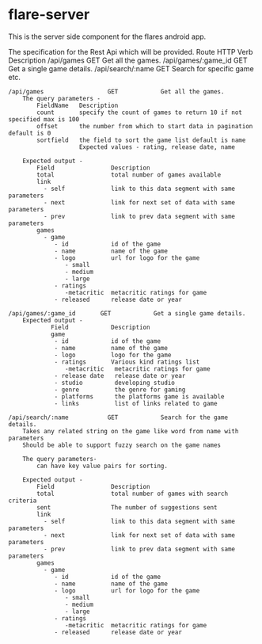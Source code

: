# flare-server
This is the server side component for the flares android app.

The specification for the Rest Api which will be provided.
    Route                      HTTP Verb         Description
    /api/games                  GET            Get all the games.
    /api/games/:game_id       GET              Get a single game details.
    /api/search/:name           GET            Search for specific game etc.


    /api/games                  GET            Get all the games.
        The query parameters -
            FieldName   Description
            count       specify the count of games to return 10 if not specified max is 100
            offset      the number from which to start data in pagination default is 0
            sortfield   the field to sort the game list default is name
                        Expected values - rating, release date, name

        Expected output -
            Field                Description
            total                total number of games available
            link
              - self             link to this data segment with same parameters
              - next             link for next set of data with same parameters
              - prev             link to prev data segment with same parameters
            games
              - game
                 - id            id of the game
                 - name          name of the game
                 - logo          url for logo for the game
                    - small
                    - medium
                    - large
                 - ratings
                    -metacritic  metacritic ratings for game
                 - released      release date or year

    /api/games/:game_id       GET            Get a single game details.
        Expected output -
                Field            Description
                game
                 - id            id of the game
                 - name          name of the game
                 - logo          logo for the game
                 - ratings       Various kind ratings list
                    -metacritic   metacritic ratings for game
                 - release date   release date or year
                 - studio         developing studio
                 - genre          the genre for gaming
                 - platforms      the platforms game is available
                 - links          list of links related to game

    /api/search/:name           GET            Search for the game details.
        Takes any related string on the game like word from name with parameters
        Should be able to support fuzzy search on the game names

        The query parameters-
            can have key value pairs for sorting.

        Expected output -
            Field                Description
            total                total number of games with search criteria
            sent                 The number of suggestions sent
            link
              - self             link to this data segment with same parameters
              - next             link for next set of data with same parameters
              - prev             link to prev data segment with same parameters
            games
              - game
                 - id            id of the game
                 - name          name of the game
                 - logo          url for logo for the game
                    - small
                    - medium
                    - large
                 - ratings
                    -metacritic  metacritic ratings for game
                 - released      release date or year